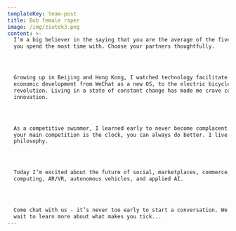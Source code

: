 ```yaml
---
templateKey: team-post
title: Bob female raper
image: /img/ziutek3.png
content: >-
  I’m a big believer in the saying that you are the average of the five people
  you spend the most time with. Choose your partners thoughtfully.




  Growing up in Beijing and Hong Kong, I watched technology facilitate rapid
  economic development from WeChat as a new OS, to the electric bicycle
  revolution. Living in a state of constant change has made me crave continuous
  innovation.




  As a competitive swimmer, I learned early to never become complacent. When
  your main competition is the clock, you can always do better. I live by this
  philosophy.




  Today I’m excited about the future of social, marketplaces, commerce, voice
  computing, AR/VR, autonomous vehicles, and applied AI.




  Come chat with us - it’s never too early to start a conversation. We can’t
  wait to learn more about what makes you tick...
---
```


